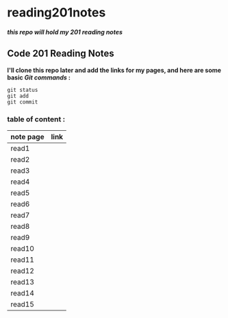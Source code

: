 # reading201notes
#### *this repo will hold my 201 reading notes*

## Code 201 Reading Notes
**I'll clone this repo later and add the links for my pages, and here are some basic _Git commands_ :**
```
git status
git add
git commit
```
### table of content :
 note page | link
 ------------ | -------------
 read1 |
 read2 |
 read3 |
 read4 |
 read5 |
 read6 |
 read7 |
 read8 |
 read9|
 read10|
 read11|
 read12|
 read13|
 read14|
 read15|
          
